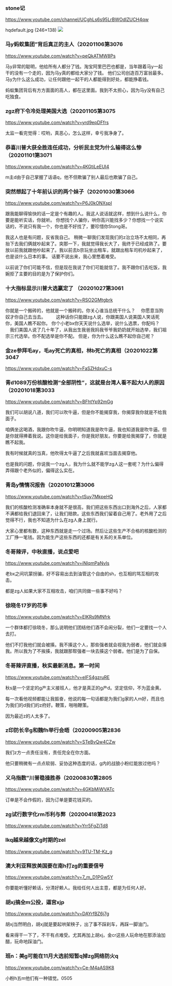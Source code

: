 ### stone记
https://www.youtube.com/channel/UCghLs6s95LrBWOdlZUCH4qw

hqdefault.jpg (246×138)
<img src="https://i.ytimg.com/vi/_q5jAPQ5Bjo/hqdefault.jpg?sqp=-oaymwEZCPYBEIoBSFXyq4qpAwsIARUAAIhCGAFwAQ==&rs=AOn4CLBSZtg2n0GCQ2U7UutLR_Orz2TO4g">

### 马y蚂蚁集团”背后真正的主人（20201106第3076
https://www.youtube.com/watch?v=peQkATMW8Ps

马y非常的聪明，他给所有人都分了钱。淘宝阿里巴巴也都是，当年跟着马y一起干的没有一个走的，因为马y真的都给大家分了钱。
他们公司创造百万富翁最多。马y为什么这么成功，让任何跟他一起干的人都能得到好处，都能挣着钱。

蚂蚁集团背后有方方面面的高人，都在这里面。我到不太担心，因为马y没有自己吃独食。

### zgz府下令冷处理美国大选（20201105第3075
https://www.youtube.com/watch?v=yrd9epDFfrs

太监一看完觉得：哎哟，真恶心，怎么这样，幸亏我净身了。

### 恭喜川普大获全胜连任成功，分析民主党为什么输得这么惨（20201101第3071
https://www.youtube.com/watch?v=4KGtiLeEUI4

m主d由于自己掌握了话语q，他不但欺骗了别人最后也欺骗了自己。

### 突然想起了十年前认识的两个妹子（20201030第3066
https://www.youtube.com/watch?v=P6J0kONXspI

跟我能聊得愉快的话一定是个有趣的人。我这人说话就这样，想到什么说什么，你要是能听实话，你就听。
你想找个人骗你，哄你高兴能找多少？你想找一个说实话的，不说只有我一个，你也是不好找了，要珍惜你Stong哥。

我这人也是有问题，反省我自己。
稍微一聊我们发现我们的z治立场不太相同，再抬下去我们俩就吵起来了。突那一下，我就觉得我长大了，我终于已经成熟了。要放以前我就跟他吵起来了。我以前去b京玩坐出租车，就跟出租车司机吵起来了，也是谈什么日本的事。
话要不说出来，我心里憋着难受。

以前说了你们可能不信，但是现在我说了你们可能就信了。我不跟你们去吃饭，我婉拒了主要的目的是为了保护你们。

### 十大指标显示川普大选赢定了 （20201027第3061
https://www.youtube.com/watch?v=RSO2GMtgbrk

你就是一个搬砖的，他就是一个搬砖的。你关心谁当总统干什么？
　你愿意当狗奴才你自己去当去。
　　这种话你只能跟zg人说，你跟美国人说美国人笑话死你，美国人瞧不起你。
你个小老bx你天天说什么选举，说什么选票，你配吗？
　我们美国人说了几十年了，从我出生我爸我妈我爷爷我奶奶就开始选举，我们祖宗三代选举。你不配选举是你不配。
但是，你为什么这么瞧不起你自己呢？

### 金ze参拜毛ay，毛ay死亡的真相，林b死亡的真相（20201022第3047
https://www.youtube.com/watch?v=FaSZHdxuC-s

### 青d1089万份核酸检测“全部阴性”，这就是台湾人看不起大l人的原因（20201018第3033
https://www.youtube.com/watch?v=BFhtYp92mGg

我们可以胡说八道，我们可以吹牛逼，但是你不能揭穿我，你揭穿我你就是不给我面子。

咱俩坐这喝酒，我跟你吹牛逼，你明明知道我是吹牛逼，我也知道我是吹牛逼。但是你就得捧着我说。这你是给我面子，你是我好朋友。你要是给我揭穿了，你就是瞧不起我。

我有时候就真的当真，他吹得太牛逼了之后我就喜欢当面去揭穿他。

也是我的问题，你说我一个zg人，我为什么就不能学zg人这一套呢？为什么偏得弄得跟个老外似的，偏得这么实在。

### 青岛y情情况报告（20201012第3006
https://www.youtube.com/watch?v=tSuy7MkpeHQ

我们的核酸检测准确率本身就不是很高，我们把这些东西出口到海外之后，人家都不满都给我们退回来了，让我们赔款。这些东西我们留着自己用了。老外用了之后觉得不行，我也不知道为什么在zg人身上就行。

大家心里都有数，这种东西就是走一个过场。然后让这些生产不合格的核酸检测的工厂挣一笔钱。因为能生产这些东西的还都是有关系的关系单位。

### 冬哥辣评，中秋直播，说点爱吧
https://www.youtube.com/watch?v=iNlqmPaNvIs

老bx之间坑蒙拐骗，好不容易出去到油管这个自由的sh，也互相的骂互相的攻击。

都是zg人如果大家不互相攻击，咱们共同做一些事不好吗？

### 徐晓冬17岁的花季
https://www.youtube.com/watch?v=ElKRs9MNfrk

一个群体都打徐晓冬，那么说明他们团结他们酒不会闹分裂，他们一定要找一个人去打。

他们不打我他们就会被揍。我不揍这个人，那些强者就会视我为弱者，他们就会揍我。所以我为了不挨揍，我就跟那帮强者一块去揍这个弱者。他们是为了自保。

### 冬哥辣评直播，秋实最新消息。第一时间
https://www.youtube.com/watch?v=eIFS4gzruRE

秋s是一个坚定的g产主义接班人，他才是真正的g产d。坚定信仰，不为蓝金黄。

每一次看他视频都能让我振奋，他说的每一句话都是为我们g家的人m好，而且也为我们的d我们的z府好。鞭策，啪啪鞭策。

因为最近z的人太多了。

### z印防长辛g和魏fh举行会晤（20200905第2836
https://www.youtube.com/watch?v=STeBvQw4CZw

我们z方一点责任没有，责任完全在你方面。

他只要稍微有一点点软弱、妥协这种态度的话，g内的战狼小粉红能放过他吗？

### 义乌指数”川普稳操胜券（20200830第2805
https://www.youtube.com/watch?v=4GKbMiWVATc

订单是不会作假的，因为订单是要花钱买的。

### zg试行数字化rm币利与弊（20200418第2023
https://www.youtube.com/watch?v=Yrr5FgZiTd8

### lkq越来越像文g时期的zel
https://www.youtube.com/watch?v=9TU-TM-Kz_g

### 澳大利亚释放美国要在南h打zg的重要信号
https://www.youtube.com/watch?v=7_m_D1PGw5Y

你要能听懂好赖话，分清好赖人。我给任何人出主意，都是为任何人好。

### 胡xj搞全m公投，逼宫xjp
https://www.youtube.com/watch?v=DAYrfBZ6j7g

胡xj当然明白，胡xj就是要起哄架秧子，出了事不踩刹车，再踩一脚油门。

看来得干一下了，不干有点难受。尤其再加上胡xj，金cr这些人玩命地在那添油加醋，玩命地踩油门。

### 班n：美g可能在11月大选前短暂q掉zg网络防火q
https://www.youtube.com/watch?v=Ce-M4aAS9K8

小粉h五m他们有一种错觉。0505
